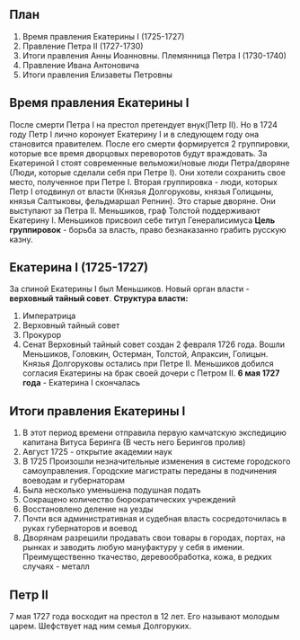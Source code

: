 ## План
1. Время правления Екатерины I (1725-1727)
2. Правление Петра II (1727-1730)
3. Итоги правления Анны Иоанновны. Племянница Петра I (1730-1740)
4. Правление Ивана Антоновича
5. Итоги правления Елизаветы Петровны

## Время правления Екатерины I
После смерти Петра I на престол претендует внук(Петр II). Но в 1724 году Петр I лично коронует Екатерину I и в следующем году она становится правителем. После его смерти формируется 2 группировки, которые все время дворцовых переворотов будут враждовать. За Екатериной I стоят современные вельможи/новые люди Петра/дворяне (Люди, которые сделали себя при Петре I). Они хотели сохранить свое место, полученное при Петре I. Вторая группировка - люди, которых Петр I отодвинул от власти (Князья Долгоруковы, князья Голицыны, князья Салтыковы, фельдмаршал Репнин). Это старые дворяне. Они выступают за Петра II. Меньшиков, граф Толстой поддерживают Екатерину I. Меньшиков присвоил себе титул Генералисимуса
**Цель группировок** - борьба за власть, право безнаказанно грабить русскую казну.
## Екатерина I (1725-1727)
За спиной Екатерины I был Меньшиков. Новый орган власти - **верховный тайный совет**.
**Структура власти:**
1. Императрица
2. Верховный тайный совет
3. Прокурор
4. Сенат
Верховный тайный совет создан 2 февраля 1726 года. Вошли Меньшиков, Головкин, Остерман, Толстой, Апраксин, Голицын.
Князья Долгоруковы остались при Петре II. Меньшиков добился согласия Екатерины на брак своей дочери с Петром II.
**6 мая 1727 года** - Екатерина I скончалась
## Итоги правления Екатерины I
1. В этот период времени отправила первую камчатскую экспедицию капитана Витуса Беринга (В честь него Берингов пролив)
2. Август 1725 - открытие академии наук
3. В 1725 Произошли незначительные изменения в системе городского самоуправления. Городские магистраты переданы в подчинения воеводам и губернаторам
4. Была несколько уменьшена подушная подать
5. Сокращено количество бюрократических учреждений
6. Восстановлено деление на уезды
7. Почти вся административная и судебная власть сосредоточилась в руках губернаторов и воевод
8. Дворянам разрешили продавать свои товары в городах, портах, на рынках и заводить любую мануфактуру у себя в имении. Преимущественно ткачество, деревообработка, кожа, в редких случаях - металл
## Петр II
7 мая 1727 года восходит на престол в 12 лет. Его называют молодым царем. Шефствует над ним семья Долгоруких. 